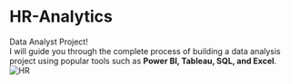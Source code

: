# HR-Analytics
  Data Analyst Project! <br> I will guide you through the complete process of building a data analysis project using popular tools such as <b>Power BI, Tableau, SQL, and Excel</b>.
![HR](https://github.com/sherifRoshdy/HR-Analytics/assets/77529268/ffe48582-5dea-4828-bf2e-91df57b45ee1)
